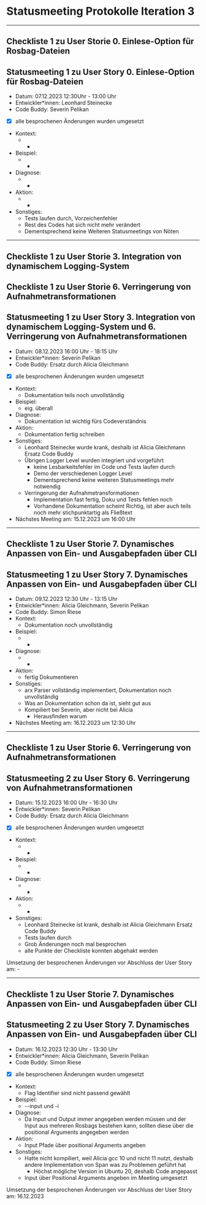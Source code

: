 # Statusmeeting Protokolle Iteration 3
---

## Checkliste 1 zu User Storie 0. Einlese-Option für Rosbag-Dateien



## Statusmeeting 1 zu User Story 0. Einlese-Option für Rosbag-Dateien
- Datum: 07.12.2023 12:30Uhr - 13:00 Uhr
- Entwickler\*innen: Leonhard Steinecke
- Code Buddy: Severin Pelikan
- [x] alle besprochenen Änderungen wurden umgesetzt 
- Kontext: 
	- -
- Beispiel: 
	- -
- Diagnose: 
	- -
- Aktion: 
	- -
- Sonstiges:
	- Tests laufen durch, Vorzeichenfehler
	- Rest des Codes hat sich nicht mehr verändert
	- Dementsprechend keine Weiteren Statusmeetings von Nöten

---

## Checkliste 1 zu User Storie 3. Integration von dynamischem Logging-System


## Checkliste 1 zu User Storie 6. Verringerung von Aufnahmetransformationen



## Statusmeeting 1 zu User Story 3. Integration von dynamischem Logging-System und 6. Verringerung von Aufnahmetransformationen
- Datum: 08.12.2023 16:00 Uhr - 18:15 Uhr
- Entwickler\*innen: Severin Pelikan
- Code Buddy: Ersatz durch Alicia Gleichmann
- [x] alle besprochenen Änderungen wurden umgesetzt 
- Kontext:
	- Dokumentation teils noch unvollständig
- Beispiel:
	- eig. überall
- Diagnose:
	- Dokumentation ist wichtig fürs Codeverständnis
- Aktion:
	- Dokumentation fertig schreiben
- Sonstiges:
	- Leonhard Steinecke wurde krank, deshalb ist Alicia Gleichmann Ersatz Code Buddy
	- Übrigen Logger Level wurden integriert und vorgeführt
		- keine Lesbarkeitsfehler im Code und Tests laufen durch
		- Demo der verschiedenen Logger Level
		- Dementsprechend keine weiteren Statusmeetings mehr notwendig
	- Verringerung der Aufnahmetransformationen
		- Implementation fast fertig, Doku und Tests fehlen noch
		- Vorhandene Dokumentation scheint Richtig, ist aber auch teils noch mehr stichpunktartig als Fließtext
- Nächstes Meeting am: 15.12.2023 um 16:00 Uhr

---

## Checkliste 1 zu User Storie 7. Dynamisches Anpassen von Ein- und Ausgabepfaden über CLI



## Statusmeeting 1 zu User Story 7. Dynamisches Anpassen von Ein- und Ausgabepfaden über CLI
- Datum: 09.12.2023 12:30 Uhr - 13:15 Uhr
- Entwickler\*innen: Alicia Gleichmann, Severin Pelikan
- Code Buddy: Simon Riese
- Kontext:
	- Dokumentation noch unvollständig
- Beispiel:
	- -
- Diagnose:
	- -
- Aktion:
	- fertig Dokumentieren
- Sonstiges:
	- arx Parser vollständig implementiert, Dokumentation noch unvollständig
	- Was an Dokumentation schon da ist, sieht gut aus
	- Kompiliert bei Severin, aber nicht bei Alicia
		- Herausfinden warum
- Nächstes Meeting am: 16.12.2023 um 12:30 Uhr

---

## Checkliste 1 zu User Storie 6. Verringerung von Aufnahmetransformationen



## Statusmeeting 2 zu User Story 6. Verringerung von Aufnahmetransformationen
- Datum: 15.12.2023 16:00 Uhr - 16:30 Uhr
- Entwickler\*innen: Severin Pelikan
- Code Buddy: Ersatz durch Alicia Gleichmann
- [x] alle besprochenen Änderungen wurden umgesetzt 
- Kontext:
	- -
- Beispiel:
	- -
- Diagnose:
	- -
- Aktion:
	- -
- Sonstiges:
	- Leonhard Steinecke ist krank, deshalb ist Alicia Gleichmann Ersatz Code Buddy
	- Tests laufen durch
	- Grob Änderungen noch mal besprochen
	- alle Punkte der Checkliste konnten abgehakt werden


Umsetzung der besprochenen Änderungen vor Abschluss der User Story am: -

---

## Checkliste 1 zu User Storie 7. Dynamisches Anpassen von Ein- und Ausgabepfaden über CLI



## Statusmeeting 2 zu User Story 7. Dynamisches Anpassen von Ein- und Ausgabepfaden über CLI
- Datum: 16.12.2023 12:30 Uhr - 13:30 Uhr
- Entwickler\*innen: Alicia Gleichmann, Severin Pelikan
- Code Buddy: Simon Riese
- [x] alle besprochenen Änderungen wurden umgesetzt 
- Kontext:
	- Flag Identifier sind nicht passend gewählt
- Beispiel:
	- --input und -i
- Diagnose:
	- Da Input und Output immer angegeben werden müssen und der Input aus mehreren Rosbags bestehen kann, sollten diese über die positional Arguments angegeben werden
- Aktion:
	- Input Pfade über positional Arguments angeben
- Sonstiges:
	- Hatte nicht kompiliert, weil Alicia gcc 10 und nicht 11 nutzt, deshalb andere Implementation von Span was zu Problemen geführt hat
		- Höchst mögliche Version in Ubuntu 20, deshalb Code angepasst 
	- Input über Positional Arguments angeben im Meeting umgesetzt

Umsetzung der besprochenen Änderungen vor Abschluss der User Story am: 16.12.2023